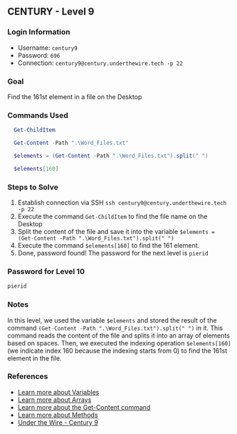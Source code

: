 ## CENTURY - Level 9


### Login Information
- Username: `century9`
- Password: `696`
- Connection: `century9@century.underthewire.tech -p 22`


### Goal
Find the 161st element in a file on the Desktop


### Commands Used
```powershell
  Get-ChildItem
```
```powershell
  Get-Content -Path ".\Word_Files.txt"
```
```powershell
  $elements = (Get-Content -Path ".\Word_Files.txt").split(" ")
```
```powershell
  $elements[160]
```

### Steps to Solve
1. Establish connection via SSH `ssh century9@century.underthewire.tech -p 22`
2. Execute the command `Get-ChildItem` to find the file name on the Desktop
3. Split the content of the file and save it into the variable `$elements = (Get-Content -Path ".\Word_Files.txt").split(" ")`
4. Execute the command `$elements[160]` to find the 161 element.
5. Done, password found! The password for the next level is `pierid`


### Password for Level 10
```powershell
pierid
```

### Notes
In this level, we used the variable `$elements` and stored the result of the command `(Get-Content -Path ".\Word_Files.txt").split(" ")` in it. This command reads the content of the file and splits it into an array of elements based on spaces. Then, we executed the indexing operation `$elements[160]` (we indicate index 160 because the indexing starts from 0) to find the 161st element in the file.


### References
- [Learn more about Variables](https://learn.microsoft.com/en-us/powershell/module/microsoft.powershell.core/about/about_variables?view=powershell-7.5)
- [Learn more about Arrays](https://learn.microsoft.com/en-us/powershell/module/microsoft.powershell.core/about/about_arrays?view=powershell-7.5)
- [Learn more about the Get-Content command](https://learn.microsoft.com/en-us/powershell/module/microsoft.powershell.management/get-content?view=powershell-7.5)
- [Learn more about Methods](https://learn.microsoft.com/en-us/powershell/module/microsoft.powershell.core/about/about_methods?view=powershell-7.5)
- [Under the Wire - Century 9](https://underthewire.tech/century-9)